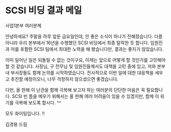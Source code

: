 # SCSI 비딩 결과 메일


사업1본부 여러분께

안녕하세요?
주말을 하루 앞둔 금요일인데, 안 좋은 소식이 하나가 전해졌습니다. 
다름아니라 우리 본부에서 16년을 수행했던 SCSI 비딩에서 최종 탈락한 듯 합니다.
임원진과 저를 포함한 SCSI 팀에서 최대한 노력을 해 봤습니다만, 결과는 좋지가 않았습니다. 

이미 일어난 일은 되돌릴 수 없는 것이구요, 이제는 앞으로 어떻게 할 것인가를 고민해야 할 것 같습니다. 
사장님, 구 전무님 및 임원진들께서도 대책을 고민 중에 있고, 저와 본부 내 부서장들도 함께 논의를 시작하였습니다. 
전사적으로 이번 일에 대한 대응책을 세우고 추진할 예정이오니, 너무 걱정하지 않으셨으면 좋겠습니다. 

다만, 올 한해 이 난관을 함께 극복해 보고자 하는 여러분의 단단한 마음은 꼭 필요합니다. 
SCSI 빈 틈을 메우기 위해서는 올 한해 여러 어려움이 있을 수 있겠지만, 함께 이 위기를 극복해 보도록 합시다. ^^ 

모두 화이팅입니다. !!

김경용 드림
